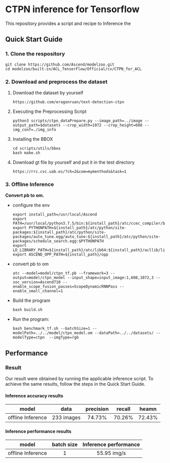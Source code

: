 # CTPN inference for Tensorflow

This repository provides a script and recipe to Inference the

## Quick Start Guide

### 1. Clone the respository

```shell
git clone https://github.com/Ascend/modelzoo.git
cd modelzoo/built-in/ACL_TensorFlow/Official/cv/CTPN_for_ACL
```

### 2. Download and preprocess the dataset

1. Download the dataset by yourself
   ```
   https://github.com/eragonruan/text-detection-ctpn
   ```

2. Executing the Preprocessing Script
   ```
   python3 scripts/ctpn_dataPrepare.py --image_path=../image --output_path=$datasets --crop_width=1072 --crop_height=608 --img_conf=./img_info
   
   ```
3. Installing the BBOX
   ```
   cd scripts/utils/bbox
   bash make.sh
   ```
4. Download gt file by yourself and put it in the test directory
   ```
   https://rrc.cvc.uab.es/?ch=2&com=mymenthods&task=1
   ```
### 3. Offline Inference

**Convert pb to om.**

- configure the env

  ```
  export install_path=/usr/local/Ascend
  export PATH=/usr/local/python3.7.5/bin:${install_path}/atc/ccec_compiler/bin:${install_path}/atc/bin:$PATH
  export PYTHONPATH=${install_path}/atc/python/site-packages:${install_path}/atc/python/site-packages/auto_tune.egg/auto_tune:${install_path}/atc/python/site-packages/schedule_search.egg:$PYTHONPATH
  export LD_LIBRARY_PATH=${install_path}/atc/lib64:${install_path}/acllib/lib64:$LD_LIBRARY_PATH
  export ASCEND_OPP_PATH=${install_path}/opp
  ```

- convert pb to om

  ```
  atc --model=model/ctpn_tf.pb --framework=3 --output=model/ctpn_model --input_shape=input_image:1,608,1072,3 --soc_version=Ascend710 --enable_scope_fusion_passes=ScopeDynamicRNNPass --enable_small_channel=1
  ```

- Build the program 

  ```
  bash build.sh
  ```

- Run the program:

  ```
  bash benchmark_tf.sh --batchSize=1 --modelPath=../../model/ctpn_model.om --dataPath=../../datasets/ --modelType=ctpn  --imgType=rgb 
  ```
  
## Performance

### Result

Our result were obtained by running the applicable inference script. To achieve the same results, follow the steps in the Quick Start Guide.

#### Inference accuracy results

|       model       | **data**   |    precision    |    recall       |    heamn        |
| :---------------: | :-------:  | :-------------: | :-------------: | :-------------: |
| offline Inference | 233 images |    74.73%       |    70.26%       |    72.43%       |

#### Inference performance results

|       model       | batch size | Inference performance |
| :---------------: | :--------: | :-------------------: |
| offline Inference |     1      |       55.95 img/s     |
